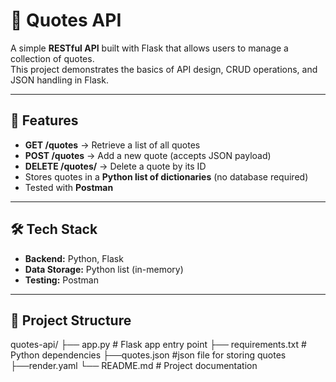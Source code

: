 # 📝 Quotes API

A simple **RESTful API** built with Flask that allows users to manage a collection of quotes.  
This project demonstrates the basics of API design, CRUD operations, and JSON handling in Flask.  

---

## 📖 Features
- **GET /quotes** → Retrieve a list of all quotes  
- **POST /quotes** → Add a new quote (accepts JSON payload)  
- **DELETE /quotes/<id>** → Delete a quote by its ID  
- Stores quotes in a **Python list of dictionaries** (no database required)  
- Tested with **Postman**  

---

## 🛠 Tech Stack
- **Backend:** Python, Flask  
- **Data Storage:** Python list (in-memory)  
- **Testing:** Postman  

---

## 📂 Project Structure
quotes-api/
├── app.py # Flask app entry point
├── requirements.txt # Python dependencies
├──quotes.json #json file for storing quotes
├──render.yaml
└── README.md # Project documentation
